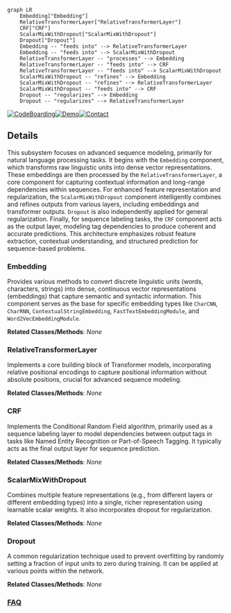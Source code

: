 ```mermaid
graph LR
    Embedding["Embedding"]
    RelativeTransformerLayer["RelativeTransformerLayer"]
    CRF["CRF"]
    ScalarMixWithDropout["ScalarMixWithDropout"]
    Dropout["Dropout"]
    Embedding -- "feeds into" --> RelativeTransformerLayer
    Embedding -- "feeds into" --> ScalarMixWithDropout
    RelativeTransformerLayer -- "processes" --> Embedding
    RelativeTransformerLayer -- "feeds into" --> CRF
    RelativeTransformerLayer -- "feeds into" --> ScalarMixWithDropout
    ScalarMixWithDropout -- "refines" --> Embedding
    ScalarMixWithDropout -- "refines" --> RelativeTransformerLayer
    ScalarMixWithDropout -- "feeds into" --> CRF
    Dropout -- "regularizes" --> Embedding
    Dropout -- "regularizes" --> RelativeTransformerLayer
```

[![CodeBoarding](https://img.shields.io/badge/Generated%20by-CodeBoarding-9cf?style=flat-square)](https://github.com/CodeBoarding/GeneratedOnBoardings)[![Demo](https://img.shields.io/badge/Try%20our-Demo-blue?style=flat-square)](https://www.codeboarding.org/demo)[![Contact](https://img.shields.io/badge/Contact%20us%20-%20contact@codeboarding.org-lightgrey?style=flat-square)](mailto:contact@codeboarding.org)

## Details

This subsystem focuses on advanced sequence modeling, primarily for natural language processing tasks. It begins with the `Embedding` component, which transforms raw linguistic units into dense vector representations. These embeddings are then processed by the `RelativeTransformerLayer`, a core component for capturing contextual information and long-range dependencies within sequences. For enhanced feature representation and regularization, the `ScalarMixWithDropout` component intelligently combines and refines outputs from various layers, including embeddings and transformer outputs. `Dropout` is also independently applied for general regularization. Finally, for sequence labeling tasks, the `CRF` component acts as the output layer, modeling tag dependencies to produce coherent and accurate predictions. This architecture emphasizes robust feature extraction, contextual understanding, and structured prediction for sequence-based problems.

### Embedding
Provides various methods to convert discrete linguistic units (words, characters, strings) into dense, continuous vector representations (embeddings) that capture semantic and syntactic information. This component serves as the base for specific embedding types like `CharCNN`, `CharRNN`, `ContextualStringEmbedding`, `FastTextEmbeddingModule`, and `Word2VecEmbeddingModule`.


**Related Classes/Methods**: _None_

### RelativeTransformerLayer
Implements a core building block of Transformer models, incorporating relative positional encodings to capture positional information without absolute positions, crucial for advanced sequence modeling.


**Related Classes/Methods**: _None_

### CRF
Implements the Conditional Random Field algorithm, primarily used as a sequence labeling layer to model dependencies between output tags in tasks like Named Entity Recognition or Part-of-Speech Tagging. It typically acts as the final output layer for sequence prediction.


**Related Classes/Methods**: _None_

### ScalarMixWithDropout
Combines multiple feature representations (e.g., from different layers or different embedding types) into a single, richer representation using learnable scalar weights. It also incorporates dropout for regularization.


**Related Classes/Methods**: _None_

### Dropout
A common regularization technique used to prevent overfitting by randomly setting a fraction of input units to zero during training. It can be applied at various points within the network.


**Related Classes/Methods**: _None_



### [FAQ](https://github.com/CodeBoarding/GeneratedOnBoardings/tree/main?tab=readme-ov-file#faq)